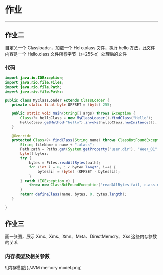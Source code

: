 # 作业
***
## 作业二
自定义一个 Classloader，加载一个 Hello.xlass 文件，执行 hello 方法，此文件内容是一个 Hello.class 文件所有字节（x=255-x）处理后的文件

 ### 代码
 
 ```java
import java.io.IOException;
import java.nio.file.Files;
import java.nio.file.Path;
import java.nio.file.Paths;

public class MyClassLoader extends ClassLoader {
    private static final byte OFFSET = (byte) 255;

    public static void main(String[] args) throws Exception {
        Class<?> helloClass = new MyClassLoader().findClass("Hello");
        helloClass.getMethod("hello").invoke(helloClass.newInstance());
    }

    @Override
    protected Class<?> findClass(String name) throws ClassNotFoundException {
        String fileName = name + ".xlass";
        Path path = Paths.get(System.getProperty("user.dir"), "Week_01", fileName);
        byte[] bytes;
        try {
            bytes = Files.readAllBytes(path);
            for (int i = 0; i < bytes.length; i++) {
                bytes[i] = (byte) (OFFSET - bytes[i]);
            }
        } catch (IOException e) {
            throw new ClassNotFoundException("readAllBytes fail, class name: " + name);
        }
        return defineClass(name, bytes, 0, bytes.length);
    }

}

```

## 作业三
画一张图，展示 Xmx、Xms、Xmn、Meta、DirectMemory、Xss 这些内存参数的关系

### 内存模型及相关参数

![内存模型](./JVM memory model.png)